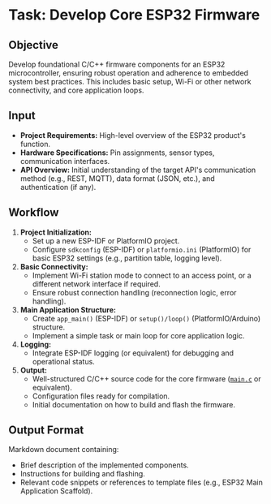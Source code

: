 # Task: Develop Core ESP32 Firmware

## Objective
Develop foundational C/C++ firmware components for an ESP32 microcontroller, ensuring robust operation and adherence to embedded system best practices. This includes basic setup, Wi-Fi or other network connectivity, and core application loops.

## Input
*   **Project Requirements:** High-level overview of the ESP32 product's function.
*   **Hardware Specifications:** Pin assignments, sensor types, communication interfaces.
*   **API Overview:** Initial understanding of the target API's communication method (e.g., REST, MQTT), data format (JSON, etc.), and authentication (if any).

## Workflow

1.  **Project Initialization:**
    *   Set up a new ESP-IDF or PlatformIO project.
    *   Configure `sdkconfig` (ESP-IDF) or `platformio.ini` (PlatformIO) for basic ESP32 settings (e.g., partition table, logging level).
2.  **Basic Connectivity:**
    *   Implement Wi-Fi station mode to connect to an access point, or a different network interface if required.
    *   Ensure robust connection handling (reconnection logic, error handling).
3.  **Main Application Structure:**
    *   Create `app_main()` (ESP-IDF) or `setup()/loop()` (PlatformIO/Arduino) structure.
    *   Implement a simple task or main loop for core application logic.
4.  **Logging:**
    *   Integrate ESP-IDF logging (or equivalent) for debugging and operational status.
5.  **Output:**
    *   Well-structured C/C++ source code for the core firmware ([`main.c`](/main.c) or equivalent).
    *   Configuration files ready for compilation.
    *   Initial documentation on how to build and flash the firmware.

## Output Format
Markdown document containing:
*   Brief description of the implemented components.
*   Instructions for building and flashing.
*   Relevant code snippets or references to template files (e.g., ESP32 Main Application Scaffold).